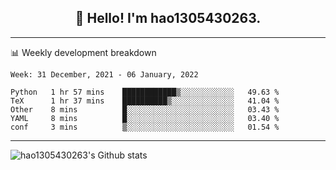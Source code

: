 <h2 align="center">👋 Hello! I'm hao1305430263.</h2>


---- 
📊 Weekly development breakdown

<!--START_SECTION:waka-->
```text
Week: 31 December, 2021 - 06 January, 2022

Python   1 hr 57 mins    ████████████▒░░░░░░░░░░░░   49.63 % 
TeX      1 hr 37 mins    ██████████▒░░░░░░░░░░░░░░   41.04 % 
Other    8 mins          █░░░░░░░░░░░░░░░░░░░░░░░░   03.43 % 
YAML     8 mins          █░░░░░░░░░░░░░░░░░░░░░░░░   03.40 % 
conf     3 mins          ▒░░░░░░░░░░░░░░░░░░░░░░░░   01.54 % 
```
<!--END_SECTION:waka-->
----
![hao1305430263's Github stats](https://github-readme-stats.vercel.app/api?username=hao1305430263&show_icons=true)


<!--
**hao1305430263/hao1305430263** is a ✨ _special_ ✨ repository because its `README.md` (this file) appears on your GitHub profile.

Here are some ideas to get you started:

- 🔭 I’m currently working on ...
- 🌱 I’m currently learning ...
- 👯 I’m looking to collaborate on ...
- 🤔 I’m looking for help with ...
- 💬 Ask me about ...
- 📫 How to reach me: ...
- 😄 Pronouns: ...
- ⚡ Fun fact: ...
-->
